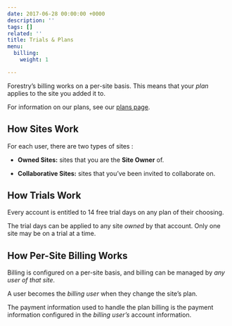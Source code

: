 ```yaml
---
date: 2017-06-28 00:00:00 +0000
description: ''
tags: []
related: ''
title: Trials & Plans
menu:
  billing:
    weight: 1

---
```



Forestry’s billing works on a per-site basis. This means that your *plan* applies to the site you added it to.

For information on our plans, see our [plans page](https://forestry.io/plans/).

## How Sites Work

For each user, there are two types of sites :

* **Owned Sites:** sites that you are the **Site Owner** of.

* **Collaborative Sites:** sites that you’ve been invited to collaborate on.

## How Trials Work

Every account is entitled to 14 free trial days on any plan of their choosing.

The trial days can be applied to any site *owned* by that account. Only one site may be on a trial at a time.

## How Per-Site Billing Works

Billing is configured on a per-site basis, and billing can be managed by *any user of that site*.

A user becomes the *billing user* when they change the site’s plan.

The payment information used to handle the plan billing is the payment information configured in the *billing user’s* account information.